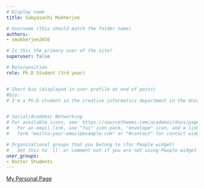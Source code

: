```yaml
---
# Display name
title: Sabyasachi Mukherjee

# Username (this should match the folder name)
authors: 
- smukherjee2016

# Is this the primary user of the site?
superuser: false

# Role/position
role: Ph.D Student (3rd year)


# Short bio (displayed in user profile at end of posts)
#bio: 
# I'm a Ph.D student in the creative informatics department in the University of Tokyo


# Social/Academic Networking
# For available icons, see: https://sourcethemes.com/academic/docs/page-builder/#icons
#   For an email link, use "fas" icon pack, "envelope" icon, and a link in the
#   form "mailto:your-email@example.com" or "#contact" for contact widget.

# Organizational groups that you belong to (for People widget)
#   Set this to `[]` or comment out if you are not using People widget.
user_groups:
- Doctor Students
---
```


<a href="http://graphics.ci.i.u-tokyo.ac.jp/smukherjee/">My Personal Page<a>

